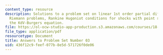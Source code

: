 ```yaml
---
content_type: resource
description: Solutions to a problem set on linear 1st order partial differential equations,
  Riemann problems, Rankine Hugoniot conditions for shocks with point sources, and
  the KdV-Burgers equation.
file: https://ol-ocw-studio-app-production.s3.amazonaws.com/courses/18-306-advanced-partial-differential-equations-with-applications-fall-2009/436f12c9feef077b8e5d571726f0de06_MIT18_306f09_sol_pset_03_09.pdf
file_type: application/pdf
resourcetype: Document
title: Answers to Problem Set Number 03
uid: 436f12c9-feef-077b-8e5d-571726f0de06
---
```

